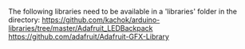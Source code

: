 The following libraries need to be available in a 'libraries' folder in the directory:
https://github.com/kachok/arduino-libraries/tree/master/Adafruit_LEDBackpack
https://github.com/adafruit/Adafruit-GFX-Library
